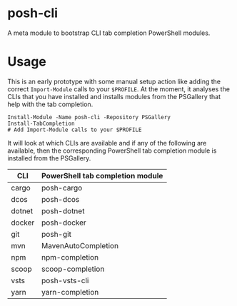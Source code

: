 # posh-cli

A meta module to bootstrap CLI tab completion PowerShell modules.

# Usage

This is an early prototype with some manual setup action like adding the correct `Import-Module` calls to your `$PROFILE`. At the moment, it analyses the CLIs that you have installed and installs modules from the PSGallery that help with the tab completion.

```pwsh
Install-Module -Name posh-cli -Repository PSGallery
Install-TabCompletion
# Add Import-Module calls to your $PROFILE
```

It will look at which CLIs are available and if any of the following are available, then the corresponding PowerShell tab completion module is installed from the PSGallery.

| CLI        | PowerShell tab completion module |
| ---------- | ---------------------------------|
| cargo      | posh-cargo                       |
| dcos       | posh-dcos                        |
| dotnet     | posh-dotnet                      |
| docker     | posh-docker                      |
| git        | posh-git                         |
| mvn        | MavenAutoCompletion              |
| npm        | npm-completion                   |
| scoop      | scoop-completion                 |
| vsts       | posh-vsts-cli                    |
| yarn       | yarn-completion                  |
